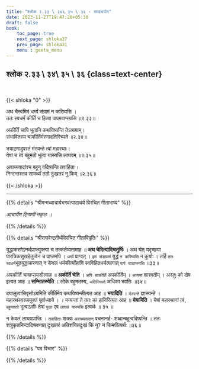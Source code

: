 ```yaml
---
title: "श्लोक २.३३ \ ३४\ ३५ \ ३६ - साङ्ययोग"
date: 2023-11-27T19:47:20+05:30
draft: false
book:
    toc_page: true
    next_page: shloka37
    prev_page: shloka31
    menu : geeta_menu
---
```




## श्लोक २.३३ \ ३४\ ३५ \ ३६ {class=text-center}

<br/>

{{< shloka  "0"  >}}

अथ चैत्त्वमिमं धर्म्यं संग्रामं न करिष्यसि ।   
ततः स्वधर्मं कीर्तिं च हित्वा पापमवाप्स्यसि ॥२.३३॥

अकीर्तिं चापि भूतानि कथयिष्यन्ति तेऽव्ययाम्।  
संभावितस्य चाकीर्तिर्मरणादतिरिच्यते ॥२.३४॥

भयाद्रणादुपरतं मंस्यन्ते त्वां महारथाः।    
येषां च त्वं बहुमतो भूत्वा यास्यसि लाघवम् ॥२.३५॥

अवाच्यवादांश्च बहून् वदिष्यन्ति तवाहिताः।  
निन्दन्तस्तव सामर्थ्यं ततो दुःखतरं नु किम् ॥२.३६॥


{{< /shloka >}}

---


{{% details "श्रीमन्मध्वाचार्यभगवत्पादाचर्य विरचित  गीताभाष्य" %}}

*आचार्येण टिप्पणी नकृतः ।*

{{% /details %}}



{{% details "श्रीराघवेन्द्रतीर्थविरचित गीताविवृतिः" %}}

युद्धाकरणेऽनर्थप्राप्त्युक्त्या च तत्कर्तव्यतामाह ॥ 
**अथ चेदित्यादिचतुर्भिः** । अथ चेत्‌ यदृच्छया 
पारत्रिकसुखहेतुत्वेन च प्राप्तमपि
। `धर्म्यं` प्राग्वत्‌ । `इमं संङग्रामं` युद्धं 
`न करिष्यसि` न कुर्याः । तर्हि `ततः`
`स्वधर्म`भूतयुद्धाकरणात्‌ न केवलं धर्मकीर्त्योहानि 
स्वविहितधर्मत्यागात् `पापं चावाप्स्यसि` ॥३३॥  

अपकीर्तिं चावाप्सयसीत्याह ॥ **अकीर्तिं चेति** । 
`अपि चाकीर्तिं` अपकीर्तिम्‌ । `अव्ययां` शाश्वतीम्‌ । 
अस्तुः को दोष इत्यत आह ॥ **सम्भाितस्येति** । 
लोके बहुमतस्य, `अतिरिच्यते` अधिका भवतिः ॥३४॥     

दयालुत्वान्निवृत्तोऽयमिति कीर्तिमेव कथयिष्यन्तीत्यत आह ॥
**भयादिति** ।  `मंस्यन्ते` 
ज्ञास्यन्ते । महारथस्वरूपमुक्तं पूर्वाध्याये ।
। मन्यन्तां ते ततः का हानिरित्यत आह ॥ **येषामिति** । 
येषां महारथानां त्वं, `बहुमततो` 
भूत्वाऽसीः तेषां `पुरत` एव `लाघवं यास्यसि` इत्यर्थः ॥ ३५ ॥   

न केवलं लाघवप्राप्तिः । `तवाहिताः` शत्रवः 
`अवाच्यवादान्` वचनानर्ह- शब्दान्बहून्वदिष्यन्ति । 
ततः शत्रुकृतनिन्दादिश्रवणात्‌ दुःखतरं 
अतिशयितदुःखं किं नु? न किमपीत्यर्थः ॥३६॥ 

{{% /details %}}



{{% details "पद विचार" %}}


{{% /details %}}
